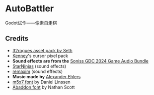 # AutoBattler

Godot试作——像素自走棋

## Credits

* [32rogues asset pack by Seth](https://sethbb.itch.io/32rogues)
* [Kenney](https://kenney.nl/assets/cursor-pixel-pack)'s cursor pixel pack
* **Sound effects are from the** [Soniss GDC 2024 Game Audio Bundle](https://gdc.sonniss.com/)
* [StarNinjas](https://opengameart.org/users/starninjas) (sound effects)
* [remaxim](https://opengameart.org/users/remaxim) (sound effects)
* **Music made by** [Alexander Ehlers](https://opengameart.org/users/tricksntraps)
* [m5x7 font](https://managore.itch.io/m5x7) by Daniel Linssen
* [Abaddon font](https://caffinate.itch.io/abaddon) by Nathan Scott
